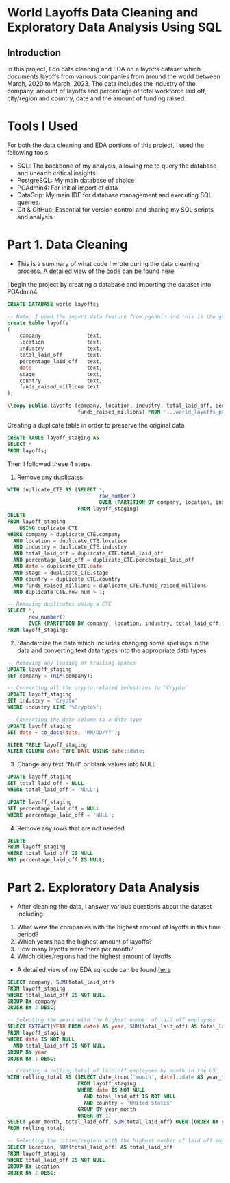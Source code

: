 # World Layoffs Data Cleaning and Exploratory Data Analysis Using SQL

## Introduction
In this project, I do data cleaning and EDA on a layoffs dataset which documents layoffs from various companies from around the world between March, 2020 to March, 2023. 
The data includes the industry of the company, amount of layoffs and percentage of total workforce laid off, city/region and country, date and the amount of funding raised. 

# Tools I Used

For both the data cleaning and EDA portions of this project, I used the following tools:

- SQL: The backbone of my analysis, allowing me to query the database and unearth critical insights.
- PostgreSQL: My main database of choice
- PGAdmin4: For initial import of data
- DataGrip: My main IDE for database management and executing SQL queries.
- Git & GitHub: Essential for version control and sharing my SQL scripts and analysis.

# Part 1. Data Cleaning
- This is a summary of what code I wrote during the data cleaning process. A detailed view of the code can be found [here](data_cleaning.sql)

I begin the project by creating a database and importing the dataset into PGAdmin4 
```sql
CREATE DATABASE world_layoffs;

-- Note: I used the import data feature from pgAdmin and this is the generated SQL
create table layoffs
(
    company               text,
    location              text,
    industry              text,
    total_laid_off        text,
    percentage_laid_off   text,
    date                  text,
    stage                 text,
    country               text,
    funds_raised_millions text
);

\\copy public.layoffs (company, location, industry, total_laid_off, percentage_laid_off, date, stage, country,
                       funds_raised_millions) FROM '...world_layoffs_project/layoffs.csv' DELIMITER ',' CSV HEADER ENCODING 'UTF8' QUOTE '\"' ESCAPE '';

```

Creating a duplicate table in order to preserve the original data
```sql
CREATE TABLE layoff_staging AS
SELECT *
FROM layoffs;
```

Then I followed these 4 steps 
1. Remove any duplicates
```sql
WITH duplicate_CTE AS (SELECT *,
                              row_number()
                              OVER (PARTITION BY company, location, industry, total_laid_off, percentage_laid_off, date, stage, country, funds_raised_millions) AS row_num
                       FROM layoff_staging)
DELETE
FROM layoff_staging
    USING duplicate_CTE
WHERE company = duplicate_CTE.company
  AND location = duplicate_CTE.location
  AND industry = duplicate_CTE.industry
  AND total_laid_off = duplicate_CTE.total_laid_off
  AND percentage_laid_off = duplicate_CTE.percentage_laid_off
  AND date = duplicate_CTE.date
  AND stage = duplicate_CTE.stage
  AND country = duplicate_CTE.country
  AND funds_raised_millions = duplicate_CTE.funds_raised_millions
  AND duplicate_CTE.row_num > 1;

-- Removing duplicates using a CTE
SELECT *,
       row_number()
       OVER (PARTITION BY company, location, industry, total_laid_off, percentage_laid_off, date, stage, country, funds_raised_millions) AS row_num
FROM layoff_staging;

```
2. Standardize the data which includes changing some spellings in the data and converting text data types into the appropriate data types
```sql
-- Removing any leading or trailing spaces
UPDATE layoff_staging
SET company = TRIM(company);

-- Converting all the crypto related industries to 'Crypto'
UPDATE layoff_staging
SET industry = 'Crypto'
WHERE industry LIKE '%Crypto%';

-- Converting the date column to a date type
UPDATE layoff_staging
SET date = to_date(date, 'MM/DD/YY');

ALTER TABLE layoff_staging
ALTER COLUMN date TYPE DATE USING date::date;
```

3. Change any text "Null" or blank values into NULL 
```SQL
UPDATE layoff_staging
SET total_laid_off = NULL
WHERE total_laid_off = 'NULL';

UPDATE layoff_staging
SET percentage_laid_off = NULL
WHERE percentage_laid_off = 'NULL';
```

4. Remove any rows that are not needed
```sql
DELETE
FROM layoff_staging
WHERE total_laid_off IS NULL
AND percentage_laid_off IS NULL;
```

# Part 2. Exploratory Data Analysis
- After cleaning the data, I answer various questions about the dataset including:
1. What were the companies with the highest amount of layoffs in this time period?
2. Which years had the highest amount of layoffs?
3. How many layoffs were there per month? 
4. Which cities/regions had the highest amount of layoffs.

- A detailed view of my EDA sql code can be found [here](layoffs_EDA.sql)

```sql
SELECT company, SUM(total_laid_off)
FROM layoff_staging
WHERE total_laid_off IS NOT NULL
GROUP BY company
ORDER BY 2 DESC;

-- Selecting the years with the highest number of laid off employees
SELECT EXTRACT(YEAR FROM date) AS year, SUM(total_laid_off) AS total_laid_off
FROM layoff_staging
WHERE date IS NOT NULL
  AND total_laid_off IS NOT NULL
GROUP BY year
ORDER BY 1 DESC;

-- Creating a rolling total of laid off employees by month in the US
WITH rolling_total AS (SELECT date_trunc('month', date)::date AS year_month, SUM(total_laid_off) AS total_laid_off
                       FROM layoff_staging
                       WHERE date IS NOT NULL
                         AND total_laid_off IS NOT NULL
                         AND country = 'United States'
                       GROUP BY year_month
                       ORDER BY 1)
SELECT year_month, total_laid_off, SUM(total_laid_off) OVER (ORDER BY year_month) AS rolling_total
FROM rolling_total;

-- Selecting the cities/regions with the highest number of laid off employees
SELECT location, SUM(total_laid_off) AS total_laid_off
FROM layoff_staging
WHERE total_laid_off IS NOT NULL
GROUP BY location
ORDER BY 2 DESC;
```